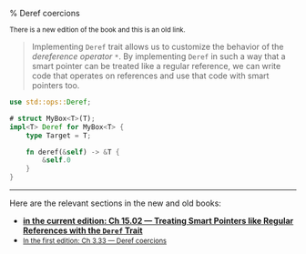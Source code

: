 % Deref coercions

<small>There is a new edition of the book and this is an old link.</small>

> Implementing `Deref` trait allows us to customize the behavior of the _dereference operator_ `*`.
> By implementing `Deref` in such a way that a smart pointer can be treated like a regular reference, we can write code that operates on references and use that code with smart pointers too.

```rust
use std::ops::Deref;

# struct MyBox<T>(T);
impl<T> Deref for MyBox<T> {
    type Target = T;

    fn deref(&self) -> &T {
        &self.0
    }
}
```

---

Here are the relevant sections in the new and old books:

* **[in the current edition: Ch 15.02 — Treating Smart Pointers like Regular References with the `Deref` Trait][2]**
* <small>[In the first edition: Ch 3.33 — Deref coercions][1]</small>


[1]: https://doc.rust-lang.org/1.30.0/book/first-edition/deref-coercions.html
[2]: ch15-02-deref.html
